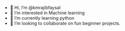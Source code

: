 - 👋 Hi, I’m @kmrajibfaysal
- 👀 I’m interested in Machine learning
- 🌱 I’m currently learning python
- 💞️ I’m looking to collaborate on fun beginner projects.


<!---
kmrajibfaysal/kmrajibfaysal is a ✨ special ✨ repository because its `README.md` (this file) appears on your GitHub profile.
You can click the Preview link to take a look at your changes.
--->
